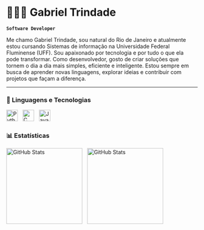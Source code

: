 # 👩🏻‍💻 Gabriel Trindade

**`Software Developer`**

Me chamo Gabriel Trindade, sou natural do Rio de Janeiro e atualmente estou cursando Sistemas de informação na Universidade Federal Fluminense (UFF). Sou apaixonado por tecnologia e por tudo o que ela pode transformar. Como desenvolvedor, gosto de criar soluções que tornem o dia a dia mais simples, eficiente e inteligente. Estou sempre em busca de aprender novas linguagens, explorar ideias e contribuir com projetos que façam a diferença.

---

### 🤖 Linguagens e Tecnologias

<img 
    align="left" 
    alt="Python" 
    title="Python"
    width="30px" 
    style="padding-right: 10px;" 
    src="https://cdn.jsdelivr.net/gh/devicons/devicon@latest/icons/python/python-original.svg" 
/>

<img 
    align="left" 
    alt="C" 
    title="C"
    width="30px" 
    style="padding-right: 10px;" 
    src="https://cdn.jsdelivr.net/gh/devicons/devicon@latest/icons/c/c-original.svg" 
/>

<img 
    align="left" 
    alt="JavaScript" 
    title="JavaScript"
    width="30px" 
    style="padding-right: 10px;" 
    src="https://cdn.jsdelivr.net/gh/devicons/devicon@latest/icons/javascript/javascript-original.svg" 
    />

<br/>
<br/>

### 📊 Estatísticas

<p>
  <img 
    align="left" 
    alt="GitHub Stats" 
    height="200" 
    style="padding-right: 10px;" 
    src="https://github-readme-stats.vercel.app/api?username=gabrieltrindade-dev&show_icons=true&theme=tokyonight&include_all_commits=true&locale=pt-br" 
  />

<img 
      align="left" 
      alt="GitHub Stats" 
      height="200"
      style="padding-right: 10px;"
      src="https://github-readme-stats.vercel.app/api/top-langs/?username=gabrieltrindade-dev&theme=tokyonight&layou=compact&custom_title=Tecnologias&langs_count=3" 
  />

</p>
